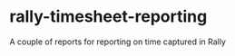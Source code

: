 rally-timesheet-reporting
=========================

A couple of reports for reporting on time captured in Rally
